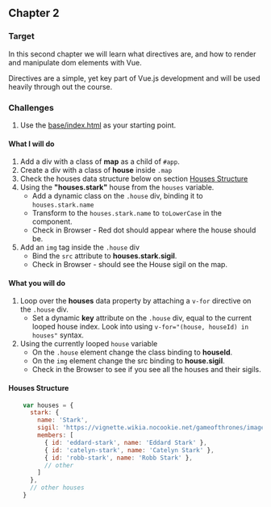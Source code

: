 ## Chapter 2

### Target

In this second chapter we will learn what directives are, and how to render and manipulate dom elements with Vue. 

Directives are a simple, yet key part of Vue.js development and will be used heavily through out the course.

### Challenges

1. Use the [base/index.html](./base/index.html) as your starting point.

#### What I will do
1. Add a div with a class of **map** as a child of `#app`.
2. Create a div with a class of **house** inside `.map`
3. Check the houses data structure below on section [Houses Structure](./README.md#houses-structure)
4. Using the **"houses.stark"** house from the `houses` variable.
    - Add a dynamic class on the `.house` div, binding it to `houses.stark.name`
    - Transform to the `houses.stark.name` to `toLowerCase` in the component.
    - Check in Browser - Red dot should appear where the house should be.
5. Add an `img` tag inside the `.house` div 
    - Bind the `src` attribute to **houses.stark.sigil**.
    - Check in Browser - should see the House sigil on the map.
    
#### What you will do
1. Loop over the **houses** data property by attaching a `v-for` directive on the `.house` div.
     - Set a dynamic **key** attribute on the `.house` div, equal to the current looped house index. Look into using `v-for="(house, houseId) in houses"` syntax.
2. Using the currently looped `house` variable
    - On the `.house` element change the class binding to **houseId**.
    - On the `img` element change the src binding to **house.sigil**.
    - Check in the Browser to see if you see all the houses and their sigils.


#### Houses Structure
```js
    var houses = {
      stark: {
        name: 'Stark',
        sigil: 'https://vignette.wikia.nocookie.net/gameofthrones/images/8/8a/House-Stark-Main-Shield.PNG/revision/latest',
        members: [
          { id: 'eddard-stark', name: 'Eddard Stark' },
          { id: 'catelyn-stark', name: 'Catelyn Stark' },
          { id: 'robb-stark', name: 'Robb Stark' },
          // other
        ]
      },
      // other houses
    }
```
